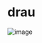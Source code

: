 # drau

![image](https://user-images.githubusercontent.com/2319641/111547848-90bb5500-8758-11eb-8298-324d0fc3b542.png)
